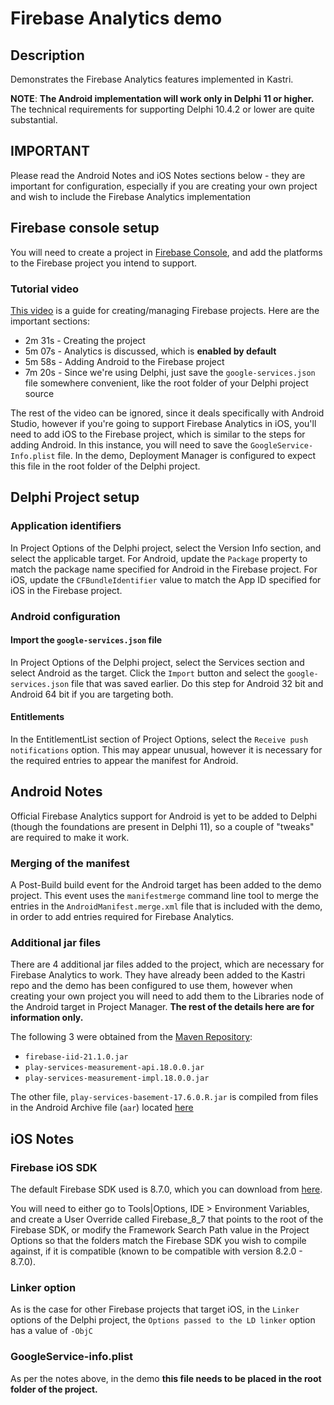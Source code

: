 # Firebase Analytics demo

## Description

Demonstrates the Firebase Analytics features implemented in Kastri.

**NOTE**: **The Android implementation will work only in Delphi 11 or higher.** The technical requirements for supporting Delphi 10.4.2 or lower are quite substantial. 

## IMPORTANT

Please read the Android Notes and iOS Notes sections below - they are important for configuration, especially if you are creating your own project and wish to include the Firebase Analytics implementation

## Firebase console setup

You will need to create a project in [Firebase Console](https://console.firebase.google.com/), and add the platforms to the Firebase project you intend to support. 

### Tutorial video

[This video](https://www.youtube.com/watch?v=dRYnm_k3w1w) is a guide for creating/managing Firebase projects. Here are the important sections:

* 2m 31s - Creating the project
* 5m 07s - Analytics is discussed, which is **enabled by default**
* 5m 58s - Adding Android to the Firebase project
* 7m 20s - Since we're using Delphi, just save the `google-services.json` file somewhere convenient, like the root folder of your Delphi project source

The rest of the video can be ignored, since it deals specifically with Android Studio, however if you're going to support Firebase Analytics in iOS, you'll need to add iOS to the Firebase project, which is similar to the steps for adding Android. In this instance, you will need to save the `GoogleService-Info.plist` file. In the demo, Deployment Manager is configured to expect this file in the root folder of the Delphi project.

## Delphi Project setup

### Application identifiers

In Project Options of the Delphi project, select the Version Info section, and select the applicable target. For Android, update the `Package` property to match the package name specified for Android in the Firebase project. For iOS, update the `CFBundleIdentifier` value to match the App ID specified for iOS in the Firebase project.

### Android configuration

#### Import the `google-services.json` file

In Project Options of the Delphi project, select the Services section and select Android as the target. Click the `Import` button and select the `google-services.json` file that was saved earlier. Do this step for Android 32 bit and Android 64 bit if you are targeting both.

#### Entitlements

In the EntitlementList section of Project Options, select the `Receive push notifications` option. This may appear unusual, however it is necessary for the required entries to appear the manifest for Android.

## Android Notes

Official Firebase Analytics support for Android is yet to be added to Delphi (though the foundations are present in Delphi 11), so a couple of "tweaks" are required to make it work.

### Merging of the manifest 

A Post-Build build event for the Android target has been added to the demo project. This event uses the `manifestmerge` command line tool to merge the entries in the `AndroidManifest.merge.xml` file that is included with the demo, in order to add entries required for Firebase Analytics.

### Additional jar files

There are 4 additional jar files added to the project, which are necessary for Firebase Analytics to work. They have already been added to the Kastri repo and the demo has been configured to use them, however when creating your own project you will need to add them to the Libraries node of the Android target in Project Manager. **The rest of the details here are for information only.**

The following 3 were obtained from the [Maven Repository](https://mvnrepository.com/):

* `firebase-iid-21.1.0.jar`
* `play-services-measurement-api.18.0.0.jar`
* `play-services-measurement-impl.18.0.0.jar`

The other file, `play-services-basement-17.6.0.R.jar` is compiled from files in the Android Archive file (`aar`) located [here](https://mvnrepository.com/artifact/com.google.android.gms/play-services-basement/17.6.0)

## iOS Notes

### Firebase iOS SDK

The default Firebase SDK used is 8.7.0, which you can download from [here](https://github.com/firebase/firebase-ios-sdk/releases/download/8.7.0/Firebase.zip). 

You will need to either go to Tools|Options, IDE > Environment Variables, and create a User Override called Firebase_8_7 that points to the root of the Firebase SDK, or modify the Framework Search Path value in the Project Options so that the folders match the Firebase SDK you wish to compile against, if it is compatible (known to be compatible with version 8.2.0 - 8.7.0).

### Linker option

As is the case for other Firebase projects that target iOS, in the `Linker` options of the Delphi project, the `Options passed to the LD linker` option has a value of `-ObjC`

### GoogleService-info.plist

As per the notes above, in the demo **this file needs to be placed in the root folder of the project.**
